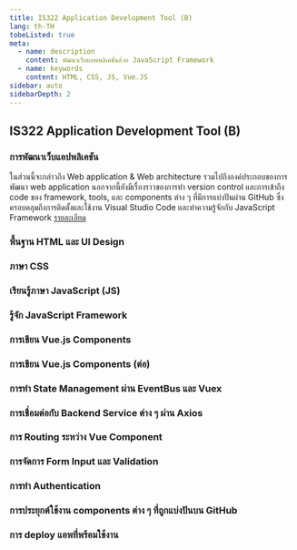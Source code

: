 ```yaml
---
title: IS322 Application Development Tool (B)
lang: th-TH
tobeListed: true
meta:
  - name: description
    content: พัฒนาเว็บแอพพลิเคชั่นด้วย JavaScript Framework
  - name: keywords
    content: HTML, CSS, JS, Vue.JS
sidebar: auto
sidebarDepth: 2
---
```


## IS322 Application Development Tool (B)

### การพัฒนาเว็บแอปพลิเคชัน
ในส่วนนี้จะกล่าวถึง Web application & Web architecture รวมไปถึงองค์ประกอบของการพัฒนา web application นอกจากนี้ยังมีเรื่องราวของการทำ version control และการเข้าถึง code ของ framework, tools, และ components ต่าง ๆ ที่มีการแบ่งปันผ่าน GitHub ซึ่งครอบคลุมถึงการติดตั้งและใช้งาน Visual Studio Code และทำความรู้จักกับ JavaScript Framework [รายละเอียด](/courses/is322/week-01.md)

### พื้นฐาน HTML และ UI Design

### ภาษา CSS

### เรียนรู้ภาษา JavaScript (JS)

### รู้จัก JavaScript Framework

### การเขียน Vue.js Components

### การเขียน Vue.js Components (ต่อ)

### การทำ State Management ผ่าน EventBus และ Vuex

### การเชื่อมต่อกับ Backend Service ต่าง ๆ ผ่าน Axios

### การ Routing ระหว่าง Vue Component

### การจัดการ Form Input และ Validation

### การทำ Authentication

### การประยุกต์ใช้งาน components ต่าง ๆ ที่ถูกแบ่งปันบน GitHub

### การ deploy แอพที่พร้อมใช้งาน
